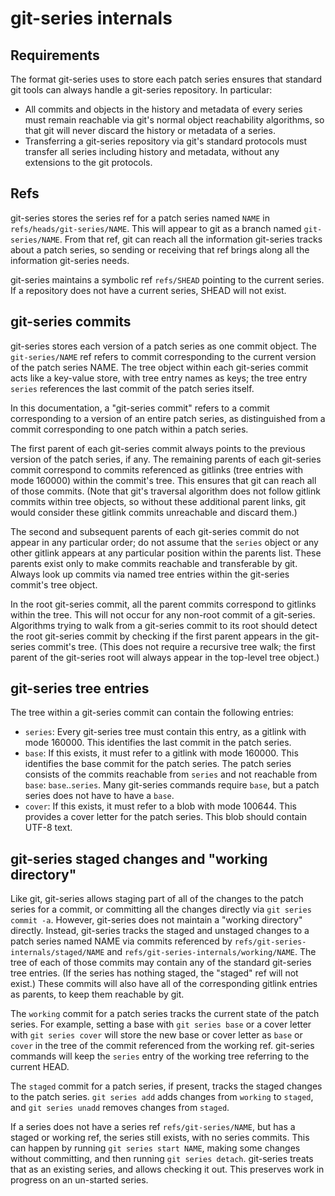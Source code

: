 git-series internals
====================

Requirements
------------

The format git-series uses to store each patch series ensures that standard git
tools can always handle a git-series repository.  In particular:

- All commits and objects in the history and metadata of every series must
  remain reachable via git's normal object reachability algorithms, so that git
  will never discard the history or metadata of a series.
- Transferring a git-series repository via git's standard protocols must
  transfer all series including history and metadata, without any extensions to
  the git protocols.

Refs
----

git-series stores the series ref for a patch series named `NAME` in
`refs/heads/git-series/NAME`.  This will appear to git as a branch named
`git-series/NAME`.  From that ref, git can reach all the information git-series
tracks about a patch series, so sending or receiving that ref brings along all
the information git-series needs.

git-series maintains a symbolic ref `refs/SHEAD` pointing to the current
series.  If a repository does not have a current series, SHEAD will not exist.

git-series commits
------------------

git-series stores each version of a patch series as one commit object.  The
`git-series/NAME` ref refers to commit corresponding to the current version of
the patch series NAME.  The tree object within each git-series commit acts like
a key-value store, with tree entry names as keys; the tree entry `series`
references the last commit of the patch series itself.

In this documentation, a "git-series commit" refers to a commit corresponding
to a version of an entire patch series, as distinguished from a commit
corresponding to one patch within a patch series.

The first parent of each git-series commit always points to the previous
version of the patch series, if any.  The remaining parents of each git-series
commit correspond to commits referenced as gitlinks (tree entries with mode
160000) within the commit's tree.  This ensures that git can reach all of those
commits.  (Note that git's traversal algorithm does not follow gitlink commits
within tree objects, so without these additional parent links, git would
consider these gitlink commits unreachable and discard them.)

The second and subsequent parents of each git-series commit do not appear in
any particular order; do not assume that the `series` object or any other
gitlink appears at any particular position within the parents list.  These
parents exist only to make commits reachable and transferable by git.  Always
look up commits via named tree entries within the git-series commit's tree
object.

In the root git-series commit, all the parent commits correspond to gitlinks
within the tree.  This will not occur for any non-root commit of a git-series.
Algorithms trying to walk from a git-series commit to its root should detect
the root git-series commit by checking if the first parent appears in the
git-series commit's tree.  (This does not require a recursive tree walk; the
first parent of the git-series root will always appear in the top-level tree
object.)

git-series tree entries
-----------------------

The tree within a git-series commit can contain the following entries:

- `series`: Every git-series tree must contain this entry, as a gitlink with
  mode 160000.  This identifies the last commit in the patch series.
- `base`: If this exists, it must refer to a gitlink with mode 160000.  This
  identifies the base commit for the patch series.  The patch series consists
  of the commits reachable from `series` and not reachable from `base`:
  `base`..`series`.  Many git-series commands require `base`, but a patch
  series does not have to have a `base`.
- `cover`: If this exists, it must refer to a blob with mode 100644.  This
  provides a cover letter for the patch series.  This blob should contain UTF-8
  text.

git-series staged changes and "working directory"
-------------------------------------------------

Like git, git-series allows staging part of all of the changes to the patch
series for a commit, or committing all the changes directly via `git series
commit -a`.  However, git-series does not maintain a "working directory"
directly.  Instead, git-series tracks the staged and unstaged changes to a
patch series named NAME via commits referenced by
`refs/git-series-internals/staged/NAME` and
`refs/git-series-internals/working/NAME`.  The tree of each of those commits
may contain any of the standard git-series tree entries.  (If the series has
nothing staged, the "staged" ref will not exist.)  These commits will also have
all of the corresponding gitlink entries as parents, to keep them reachable by
git.

The `working` commit for a patch series tracks the current state of the patch
series.  For example, setting a base with `git series base` or a cover letter
with `git series cover` will store the new base or cover letter as `base` or
`cover` in the tree of the commit referenced from the working ref.  git-series
commands will keep the `series` entry of the working tree referring to the
current HEAD.

The `staged` commit for a patch series, if present, tracks the staged changes
to the patch series.  `git series add` adds changes from `working` to `staged`,
and `git series unadd` removes changes from `staged`.

If a series does not have a series ref `refs/git-series/NAME`, but has a staged
or working ref, the series still exists, with no series commits.  This can
happen by running `git series start NAME`, making some changes without
committing, and then running `git series detach`.  git-series treats that as an
existing series, and allows checking it out.  This preserves work in progress
on an un-started series.
